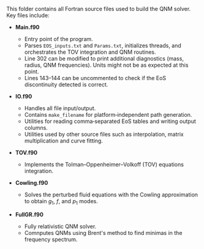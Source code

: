 This folder contains all Fortran source files used to build the QNM solver. Key files include:

- **Main.f90**  
  - Entry point of the program.  
  - Parses `EOS_inputs.txt` and `Params.txt`, initializes threads, and orchestrates the TOV integration and QNM routines.  
  - Line 302 can be modified to print additional diagnostics (mass, radius, QNM frequencies). Units might not be as expected at this point.
  - Lines 143–144 can be uncommented to check if the EoS discontinuity detected is correct.

- **IO.f90**  
  - Handles all file input/output.  
  - Contains `make_filename` for platform‑independent path generation.  
  - Utilities for reading comma‑separated EoS tables and writing output columns.
  - Utilities used by other source files such as interpolation, matrix multiplication and curve fitting.

- **TOV.f90**  
  - Implements the Tolman–Oppenheimer–Volkoff (TOV) equations integration.

- **Cowling.f90**  
  - Solves the perturbed fluid equations with the Cowling approximation to obtain $g_1$, $f$, and $p_1$ modes.

- **FullGR.f90**  
  - Fully relativistic QNM solver.
  - Comnputes QNMs using Brent's method to find minimas in the frequency spectrum.